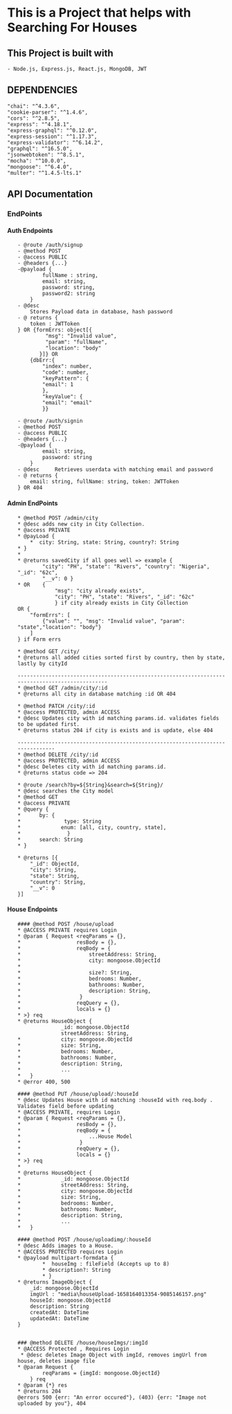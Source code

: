 # This is a Project that helps with Searching For Houses
## This Project is built with
    - Node.js, Express.js, React.js, MongoDB, JWT

## DEPENDENCIES
    "chai": "^4.3.6",
    "cookie-parser": "^1.4.6",
    "cors": "^2.8.5",
    "express": "^4.18.1",
    "express-graphql": "^0.12.0",
    "express-session": "^1.17.3",
    "express-validator": "^6.14.2",
    "graphql": "^16.5.0",
    "jsonwebtoken": "^8.5.1",
    "mocha": "^10.0.0",
    "mongoose": "^6.4.0",
    "multer": "^1.4.5-lts.1"


## API Documentation

### EndPoints
#### Auth Endpoints
<ul>

    - @route /auth/signup
    - @method POST
    - @access PUBLIC
    - @headers {...}
    -@payload {
            fullName : string,
            email: string,
            password: string,
            password2: string
        }
    - @desc 
        Stores Payload data in database, hash password
    - @ returns {
        token : JWTToken
    } OR {formErrs: object[{
             "msg": "Invalid value",
             "param": "fullName",
             "location": "body"
           }]} OR 
        {dbErr:{
            "index": number,
            "code": number,
            "keyPattern": {
            "email": 1
            },
            "keyValue": {
            "email": "email"
            }}
</ul>

<ul>

    - @route /auth/signin
    - @method POST
    - @access PUBLIC
    - @headers {...}
    -@payload {
            email: string,
            password: string
        }
    - @desc     Retrieves userdata with matching email and password
    - @ returns {
        email: string, fullName: string, token: JWTToken
    } OR 404
</ul>


#### Admin EndPoints
<ul>
    
    * @method POST /admin/city
    * @desc adds new city in City Collection.
    * @access PRIVATE
    * @payLoad {
        *  city: String, state: String, country?: String
    * }
    * 
    * @returns savedCity if all goes well => example {
            "city": "PH", "state": "Rivers", "country": "Nigeria", "_id": "62c",
            "__v": 0 }
    * OR    {
                "msg": "city already exists",
                "city": "PH", "state": "Rivers", "_id": "62c"
                } if city already exists in City Collection
    OR {
        "formErrs": [
            {"value": "", "msg": "Invalid value", "param": "state","location": "body"}
        ]
    } if Form errs 
</ul>

<ul>
    
    * @method GET /city/
    * @returns all added cities sorted first by country, then by state, lastly by cityId

    ------------------------------------------------------------------------------------------------
    * @method GET /admin/city/:id
    * @returns all city in database matching :id OR 404
</ul>

<ul>

    * @method PATCH /city/:id
    * @access PROTECTED, admin ACCESS
    * @desc Updates city with id matching params.id. validates fields to be updated first.
    * @returns status 204 if city is exists and is update, else 404

    -------------------------------------------------------------------------------
    * @method DELETE /city/:id
    * @access PROTECTED, admin ACCESS
    * @desc Deletes city with id matching params.id.
    * @returns status code => 204 
</ul>

<ul>
    
    * @route /search?by=${String}&search=${String}/
    * @desc searches the City model 
    * @method GET
    * @access PRIVATE
    * @query {
    *      by: {   
    *              type: String
    *             enum: [all, city, country, state],
    *               }
    *      search: String   
    * }  
    
    * @returns [{
        "_id": ObjectId,
        "city": String,
        "state": String,
        "country": String,
        "__v": 0
    }]
</ul>


#### House Endpoints
<ul>
   
    #### @method POST /house/upload
    * @ACCESS PRIVATE requires Login
    * @param { Request <reqParams = {}, 
    *                  resBody = {},
    *                  reqBody = {
    *                      streetAddress: String,
    *                      city: mongoose.ObjectId
    *                             
    *                      size?: String,
    *                      bedrooms: Number,
    *                      bathrooms: Number,
    *                      description: String,
    *                   }
    *                  reqQuery = {},
    *                  locals = {}
    * >} req 
    * @returns HouseObject {
                  _id: mongoose.ObjectId
                  streetAddress: String,
    *             city: mongoose.ObjectId            
    *             size: String,
    *             bedrooms: Number,
    *             bathrooms: Number,
    *             description: String,
    *             ...
    *   }
    * @error 400, 500

    #### @method PUT /house/upload/:houseId
    * @desc Updates House with id matching :houseId with req.body . Validates field before updating
    * @ACCESS PRIVATE, requires Login
    * @param { Request <reqParams = {}, 
    *                  resBody = {},
    *                  reqBody = {
    *                      ...House Model
    *                   }
    *                  reqQuery = {},
    *                  locals = {}
    * >} req 
    *   
    * @returns HouseObject {
    *             _id: mongoose.ObjectId
    *             streetAddress: String,
    *             city: mongoose.ObjectId            
    *             size: String,
    *             bedrooms: Number,
    *             bathrooms: Number,
    *             description: String,
    *             ...
    *   }
 
    #### @method POST /house/uploadimg/:houseId
    * @desc Adds images to a House.
    * @ACCESS PROTECTED requires Login
    * @payload multipart-formdata {
            *  houseImg : fileField (Accepts up to 8)
            * description?: String
            * }
    * @returns ImageObject {
        _id: mongoose.ObjectId
        imgUrl : "media\houseUpload-1658164013354-9085146157.png"
        houseId: mongoose.ObjectId
        description: String
        createdAt: DateTime
        updatedAt: DateTime
    }


    ### @method DELETE /house/houseImgs/:imgId
    * @ACCESS Protected , Requires Login
     * @desc deletes Image Object with imgId, removes imgUrl from house, deletes image file
    * @param Request {
            reqParams = {imgId: mongoose.ObjectId}
        } req 
    * @param {*} res 
    * @returns 204
    @errors 500 {err: "An error occured"}, (403) {err: "Image not uploaded by you"}, 404
</ul>
